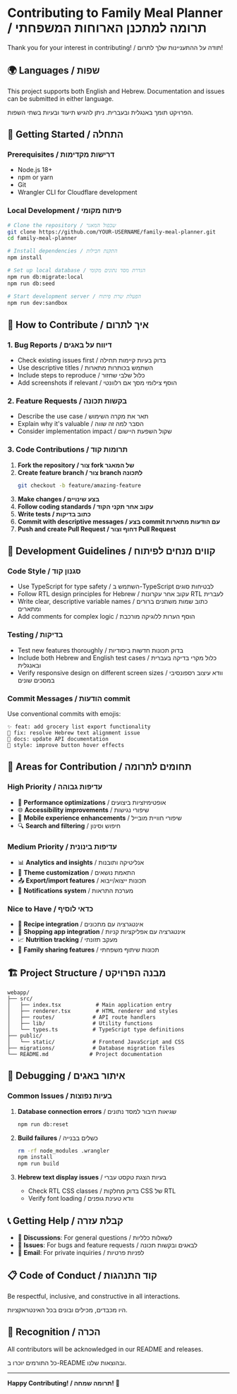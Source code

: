 # Contributing to Family Meal Planner / תרומה למתכנן הארוחות המשפחתי

Thank you for your interest in contributing! / תודה על ההתעניינות שלך לתרום!

## 🌍 Languages / שפות

This project supports both English and Hebrew. Documentation and issues can be submitted in either language.

הפרויקט תומך באנגלית ובעברית. ניתן להגיש תיעוד ובעיות בשתי השפות.

## 🚀 Getting Started / התחלה

### Prerequisites / דרישות מקדימות

- Node.js 18+ 
- npm or yarn
- Git
- Wrangler CLI for Cloudflare development

### Local Development / פיתוח מקומי

```bash
# Clone the repository / שכפול המאגר
git clone https://github.com/YOUR-USERNAME/family-meal-planner.git
cd family-meal-planner

# Install dependencies / התקנת חבילות
npm install

# Set up local database / הגדרת מסד נתונים מקומי
npm run db:migrate:local
npm run db:seed

# Start development server / הפעלת שרת פיתוח
npm run dev:sandbox
```

## 📝 How to Contribute / איך לתרום

### 1. Bug Reports / דיווח על באגים

- Check existing issues first / בדוק בעיות קיימות תחילה
- Use descriptive titles / השתמש בכותרות מתארות
- Include steps to reproduce / כלול שלבי שחזור
- Add screenshots if relevant / הוסף צילומי מסך אם רלוונטי

### 2. Feature Requests / בקשות תכונה

- Describe the use case / תאר את מקרה השימוש
- Explain why it's valuable / הסבר למה זה שווה
- Consider implementation impact / שקול השפעת היישום

### 3. Code Contributions / תרומות קוד

1. **Fork the repository / צור fork של המאגר**
2. **Create feature branch / צור branch לתכונה**
   ```bash
   git checkout -b feature/amazing-feature
   ```
3. **Make changes / בצע שינויים**
4. **Follow coding standards / עקוב אחר תקני הקוד**
5. **Write tests / כתוב בדיקות**
6. **Commit with descriptive messages / בצע commit עם הודעות מתארות**
7. **Push and create Pull Request / דחוף וצור Pull Request**

## 🎯 Development Guidelines / קווים מנחים לפיתוח

### Code Style / סגנון קוד

- Use TypeScript for type safety / השתמש ב-TypeScript לבטיחות סוגים
- Follow RTL design principles for Hebrew / עקוב אחר עקרונות RTL לעברית  
- Write clear, descriptive variable names / כתוב שמות משתנים ברורים ומתארים
- Add comments for complex logic / הוסף הערות ללוגיקה מורכבת

### Testing / בדיקות

- Test new features thoroughly / בדוק תכונות חדשות ביסודיות
- Include both Hebrew and English test cases / כלול מקרי בדיקה בעברית ובאנגלית
- Verify responsive design on different screen sizes / וודא עיצוב רספונסיבי במסכים שונים

### Commit Messages / הודעות commit

Use conventional commits with emojis:
```
✨ feat: add grocery list export functionality
🐛 fix: resolve Hebrew text alignment issue  
📝 docs: update API documentation
🎨 style: improve button hover effects
```

## 🌟 Areas for Contribution / תחומים לתרומה

### High Priority / עדיפות גבוהה
- 🔧 **Performance optimizations** / אופטימיזציות ביצועים
- 🌐 **Accessibility improvements** / שיפורי נגישות
- 📱 **Mobile experience enhancements** / שיפורי חוויית מובייל
- 🔍 **Search and filtering** / חיפוש וסינון

### Medium Priority / עדיפות בינונית  
- 📊 **Analytics and insights** / אנליטיקה ותובנות
- 🎨 **Theme customization** / התאמת נושאים
- 📤 **Export/import features** / תכונות ייצוא/ייבוא
- 🔔 **Notifications system** / מערכת התראות

### Nice to Have / כדאי לוסיף
- 🍴 **Recipe integration** / אינטגרציה עם מתכונים
- 🛒 **Shopping app integration** / אינטגרציה עם אפליקציות קניות
- 📈 **Nutrition tracking** / מעקב תזונתי
- 👥 **Family sharing features** / תכונות שיתוף משפחתי

## 🏗️ Project Structure / מבנה הפרויקט

```
webapp/
├── src/
│   ├── index.tsx           # Main application entry
│   ├── renderer.tsx        # HTML renderer and styles  
│   ├── routes/            # API route handlers
│   ├── lib/               # Utility functions
│   └── types.ts           # TypeScript type definitions
├── public/
│   └── static/            # Frontend JavaScript and CSS
├── migrations/            # Database migration files
└── README.md             # Project documentation
```

## 🐛 Debugging / איתור באגים

### Common Issues / בעיות נפוצות

1. **Database connection errors** / שגיאות חיבור למסד נתונים
   ```bash
   npm run db:reset
   ```

2. **Build failures** / כשלים בבנייה
   ```bash
   rm -rf node_modules .wrangler
   npm install
   npm run build
   ```

3. **Hebrew text display issues** / בעיות הצגת טקסט עברי
   - Check RTL CSS classes / בדוק מחלקות CSS של RTL
   - Verify font loading / וודא טעינת גופנים

## 📞 Getting Help / קבלת עזרה

- 💬 **Discussions**: For general questions / לשאלות כלליות
- 🐛 **Issues**: For bugs and feature requests / לבאגים ובקשות תכונה
- 📧 **Email**: For private inquiries / לפניות פרטיות

## 📋 Code of Conduct / קוד התנהגות

Be respectful, inclusive, and constructive in all interactions.

היו מכבדים, מכילים ובונים בכל האינטראקציות.

## 🙏 Recognition / הכרה

All contributors will be acknowledged in our README and releases.

כל התורמים יוכרו ב-README ובהוצאות שלנו.

---

**Happy Contributing! / תרומה שמחה!** 🎉